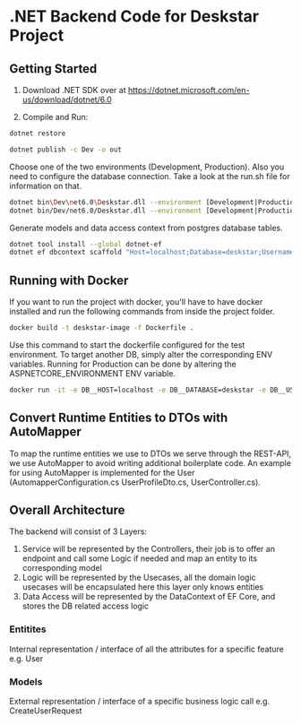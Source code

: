 # .NET Backend Code for Deskstar Project

## Getting Started

1. Download .NET SDK over at https://dotnet.microsoft.com/en-us/download/dotnet/6.0

2. Compile and Run:

```bash
dotnet restore
```

```bash
dotnet publish -c Dev -o out
```

Choose one of the two environments (Development, Production). Also you need to configure
the database connection. Take a look at the run.sh file for information on that.

```bash
dotnet bin\Dev\net6.0\Deskstar.dll --environment [Development|Production] #cmd
dotnet bin/Dev/net6.0/Deskstar.dll --environment [Development|Production] #bash
```

Generate models and data access context from postgres database tables.

```bash
dotnet tool install --global dotnet-ef
dotnet ef dbcontext scaffold "Host=localhost;Database=deskstar;Username=postgres;Password=root" Npgsql.EntityFrameworkCore.PostgreSQL -o Models
```

## Running with Docker

If you want to run the project with docker, you'll have to have docker installed and
run the following commands from inside the project folder.

```bash
docker build -t deskstar-image -f Dockerfile .
```

Use this command to start the dockerfile configured for the test environment. To target another DB, simply
alter the corresponding ENV variables. Running for Production can be done by altering the ASPNETCORE_ENVIRONMENT
ENV variable.

```bash
docker run -it -e DB__HOST=localhost -e DB__DATABASE=deskstar -e DB__USERNAME=postgres -e DB__PASSWORD=root -e ASPNETCORE_ENVIRONMENT=Development --rm -p 5000:5000 --name deskstar-backend deskstar-image
```

## Convert Runtime Entities to DTOs with AutoMapper

To map the runtime entities we use to DTOs we serve through the REST-API, we use AutoMapper
to avoid writing additional boilerplate code. An example for using AutoMapper is implemented
for the User (AutomapperConfiguration.cs UserProfileDto.cs, UserController.cs).

## Overall Architecture

The backend will consist of 3 Layers:

1. Service
   will be represented by the Controllers, their job is to offer an endpoint and call some Logic if needed and map an entity to its corresponding model
2. Logic
   will be represented by the Usecases, all the domain logic usecases will be encapsulated here this layer only knows entities
3. Data Access
   will be represented by the DataContext of EF Core, and stores the DB related access logic

### Entitites

Internal representation / interface of all the attributes for a specific feature e.g. User

### Models

External representation / interface of a specific business logic call e.g. CreateUserRequest
